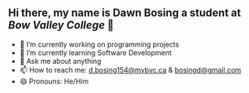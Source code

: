 ## Hi there, my name is **Dawn Bosing** a student at *Bow Valley College* 👋
- 🔭 I’m currently working on programming projects
- 🌱 I’m currently learning Software Development
- 💬 Ask me about anything
- 📫 How to reach me: d.bosing154@mybvc.ca & bosingd@gmail.com
- 😄 Pronouns: He/Him


